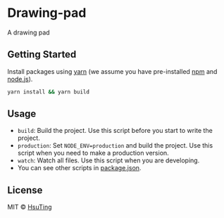 # Drawing-pad
A drawing pad

## Getting Started
Install packages using [yarn](https://yarnpkg.com/) (we assume you have pre-installed [npm](https://www.npmjs.com/) and [node.js](https://nodejs.org/)).

```sh
yarn install && yarn build
```

## Usage
- `build`: Build the project. Use this script before you start to write the project.
- `production`: Set `NODE_ENV=production` and build the project. Use this script when you need to make a production version.
- `watch`: Watch all files. Use this script when you are developing.
- You can see other scripts in [package.json](./package.json).

## License
MIT © [HsuTing](http://hsuting.com)

